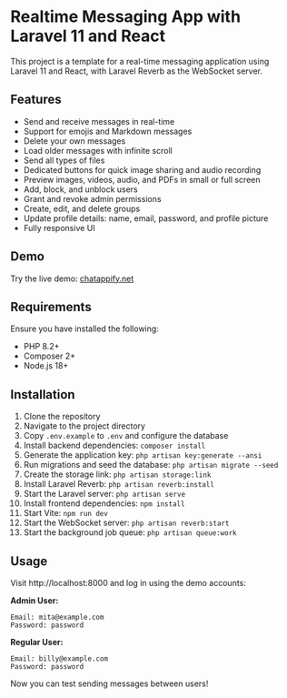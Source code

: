 # Realtime Messaging App with Laravel 11 and React

This project is a template for a real-time messaging application using Laravel 11 and React, with Laravel Reverb as the WebSocket server.

## Features

- Send and receive messages in real-time
- Support for emojis and Markdown messages
- Delete your own messages
- Load older messages with infinite scroll
- Send all types of files
- Dedicated buttons for quick image sharing and audio recording
- Preview images, videos, audio, and PDFs in small or full screen
- Add, block, and unblock users
- Grant and revoke admin permissions
- Create, edit, and delete groups
- Update profile details: name, email, password, and profile picture
- Fully responsive UI

## Demo

Try the live demo: [chatappify.net](https://chatappify.net)

## Requirements

Ensure you have installed the following:

- PHP 8.2+
- Composer 2+
- Node.js 18+

## Installation

1. Clone the repository
2. Navigate to the project directory
3. Copy `.env.example` to `.env` and configure the database
4. Install backend dependencies: `composer install`
5. Generate the application key: `php artisan key:generate --ansi`
6. Run migrations and seed the database: `php artisan migrate --seed`
7. Create the storage link: `php artisan storage:link`
8. Install Laravel Reverb: `php artisan reverb:install`
9. Start the Laravel server: `php artisan serve`
10. Install frontend dependencies: `npm install`
11. Start Vite: `npm run dev`
12. Start the WebSocket server: `php artisan reverb:start`
13. Start the background job queue: `php artisan queue:work`

## Usage

Visit http://localhost:8000 and log in using the demo accounts:

**Admin User:**
```
Email: mita@example.com
Password: password
```

**Regular User:**
```
Email: billy@example.com
Password: password
```

Now you can test sending messages between users!

